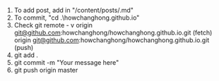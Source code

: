 1. To add post, add in "/content/posts/<newpost>.md"
2. To commit, "cd .\howchanghong.github.io\"
3. Check git remote - v
origin  git@github.com:howchanghong/howchanghong.github.io.git (fetch)
origin  git@github.com:howchanghong/howchanghong.github.io.git (push)
4. git add .
5. git commit -m "Your message here"
6. git push origin master   
